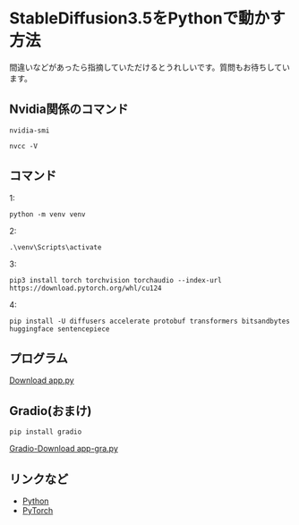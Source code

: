 
# StableDiffusion3.5をPythonで動かす方法

間違いなどがあったら指摘していただけるとうれしいです。質問もお待ちしています。

## Nvidia関係のコマンド

```
nvidia-smi
```

```
nvcc -V
```

## コマンド

1:
```
python -m venv venv
```

2:
```
.\venv\Scripts\activate
```

3:
```
pip3 install torch torchvision torchaudio --index-url https://download.pytorch.org/whl/cu124
```

4:
```
pip install -U diffusers accelerate protobuf transformers bitsandbytes huggingface sentencepiece
```

## プログラム

[Download app.py](./app.py)

## Gradio(おまけ)

```
pip install gradio
```

[Gradio-Download app-gra.py](./app-gra.py)

## リンクなど

- [Python](https://www.python.org/)
- [PyTorch](https://pytorch.org/)
